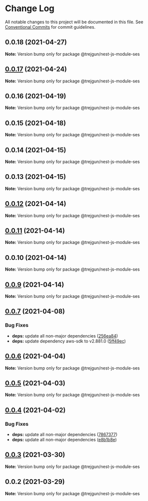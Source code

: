 # Change Log

All notable changes to this project will be documented in this file.
See [Conventional Commits](https://conventionalcommits.org) for commit guidelines.

## 0.0.18 (2021-04-27)

**Note:** Version bump only for package @trejgun/nest-js-module-ses





## [0.0.17](https://github.com/trejgun/common-packages/compare/@trejgun/nest-js-module-ses@0.0.16...@trejgun/nest-js-module-ses@0.0.17) (2021-04-24)

**Note:** Version bump only for package @trejgun/nest-js-module-ses





## 0.0.16 (2021-04-19)

**Note:** Version bump only for package @trejgun/nest-js-module-ses





## 0.0.15 (2021-04-18)

**Note:** Version bump only for package @trejgun/nest-js-module-ses





## 0.0.14 (2021-04-15)

**Note:** Version bump only for package @trejgun/nest-js-module-ses





## 0.0.13 (2021-04-15)

**Note:** Version bump only for package @trejgun/nest-js-module-ses





## [0.0.12](https://github.com/trejgun/common-packages/compare/@trejgun/nest-js-module-ses@0.0.11...@trejgun/nest-js-module-ses@0.0.12) (2021-04-14)

**Note:** Version bump only for package @trejgun/nest-js-module-ses





## [0.0.11](https://github.com/trejgun/common-packages/compare/@trejgun/nest-js-module-ses@0.0.10...@trejgun/nest-js-module-ses@0.0.11) (2021-04-14)

**Note:** Version bump only for package @trejgun/nest-js-module-ses





## 0.0.10 (2021-04-14)

**Note:** Version bump only for package @trejgun/nest-js-module-ses





## [0.0.9](https://github.com/trejgun/common-packages/compare/@trejgun/nest-js-module-ses@0.0.8...@trejgun/nest-js-module-ses@0.0.9) (2021-04-14)

**Note:** Version bump only for package @trejgun/nest-js-module-ses





## [0.0.7](https://github.com/trejgun/common-packages/compare/@trejgun/nest-js-module-ses@0.0.6...@trejgun/nest-js-module-ses@0.0.7) (2021-04-08)


### Bug Fixes

* **deps:** update all non-major dependencies ([256ea84](https://github.com/trejgun/common-packages/commit/256ea84c88084d493d9902f397743ba8cde79814))
* **deps:** update dependency aws-sdk to v2.881.0 ([5ff49ec](https://github.com/trejgun/common-packages/commit/5ff49ecaac17a40de2b26be1b9e8e68891f79cf9))





## [0.0.6](https://github.com/trejgun/common-packages/compare/@trejgun/nest-js-module-ses@0.0.5...@trejgun/nest-js-module-ses@0.0.6) (2021-04-04)

**Note:** Version bump only for package @trejgun/nest-js-module-ses





## [0.0.5](https://github.com/trejgun/common-packages/compare/@trejgun/nest-js-module-ses@0.0.4...@trejgun/nest-js-module-ses@0.0.5) (2021-04-03)

**Note:** Version bump only for package @trejgun/nest-js-module-ses





## [0.0.4](https://github.com/trejgun/common-packages/compare/@trejgun/nest-js-module-ses@0.0.3...@trejgun/nest-js-module-ses@0.0.4) (2021-04-02)


### Bug Fixes

* **deps:** update all non-major dependencies ([7867377](https://github.com/trejgun/common-packages/commit/786737716439880412e2f7acfa8fdeb1948baa5c))
* **deps:** update all non-major dependencies ([e8b1b8e](https://github.com/trejgun/common-packages/commit/e8b1b8e7fcc619ca778522bc11133062813de7a4))





## [0.0.3](https://github.com/trejgun/common-packages/compare/@trejgun/nest-js-module-ses@0.0.2...@trejgun/nest-js-module-ses@0.0.3) (2021-03-30)

**Note:** Version bump only for package @trejgun/nest-js-module-ses





## 0.0.2 (2021-03-29)

**Note:** Version bump only for package @trejgun/nest-js-module-ses
